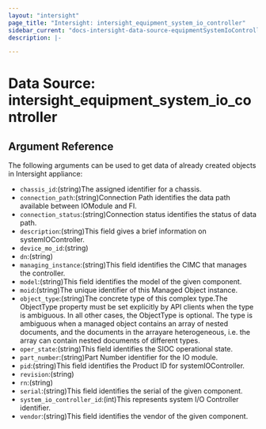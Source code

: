 ```yaml
---
layout: "intersight"
page_title: "Intersight: intersight_equipment_system_io_controller"
sidebar_current: "docs-intersight-data-source-equipmentSystemIoController"
description: |-

---
```


# Data Source: intersight_equipment_system_io_controller

## Argument Reference
The following arguments can be used to get data of already created objects in Intersight appliance:
* `chassis_id`:(string)The assigned identifier for a chassis.
* `connection_path`:(string)Connection Path identifies the data path available between IOModule and FI.
* `connection_status`:(string)Connection status identifies the status of data path.
* `description`:(string)This field gives a brief information on systemIOController.
* `device_mo_id`:(string)
* `dn`:(string)
* `managing_instance`:(string)This field identifies the CIMC that manages the controller.
* `model`:(string)This field identifies the model of the given component.
* `moid`:(string)The unique identifier of this Managed Object instance.
* `object_type`:(string)The concrete type of this complex type.The ObjectType property must be set explicitly by API clients when the type is ambiguous. In all other cases, the ObjectType is optional. The type is ambiguous when a managed object contains an array of nested documents, and the documents in the arrayare heterogeneous, i.e. the array can contain nested documents of different types.
* `oper_state`:(string)This field identifies the SIOC operational state.
* `part_number`:(string)Part Number identifier for the IO module.
* `pid`:(string)This field identifies the Product ID for systemIOController.
* `revision`:(string)
* `rn`:(string)
* `serial`:(string)This field identifies the serial of the given component.
* `system_io_controller_id`:(int)This represents system I/O Controller identifier.
* `vendor`:(string)This field identifies the vendor of the given component.
